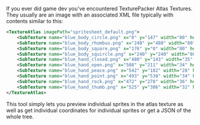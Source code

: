If you ever did game dev you've encountered TexturePacker Atlas Textures. They usually are an image with an associated XML file typically with contents similar to this:

```xml
<TextureAtlas imagePath="spritesheet_default.png">
	<SubTexture name="blue_body_circle.png" x="0" y="147" width="80" height="80"/>
	<SubTexture name="blue_body_rhombus.png" x="240" y="480" width="80" height="80"/>
	<SubTexture name="blue_body_square.png" x="176" y="0" width="80" height="80"/>
	<SubTexture name="blue_body_squircle.png" x="240" y="240" width="80" height="80"/>
	<SubTexture name="blue_hand_closed.png" x="480" y="143" width="35" height="34"/>
	<SubTexture name="blue_hand_open.png" x="508" y="211" width="34" height="38"/>
	<SubTexture name="blue_hand_peace.png" x="542" y="182" width="28" height="40"/>
	<SubTexture name="blue_hand_point.png" x="493" y="538" width="34" height="36"/>
	<SubTexture name="blue_hand_rock.png" x="472" y="278" width="36" height="38"/>
	<SubTexture name="blue_hand_thumb.png" x="525" y="386" width="32" height="38"/>
</TextureAtlas>
```
This tool simply lets you preview individual sprites in the atlas texture as well as get individual coordinates for individual sprites or get a JSON of the whole tree.

